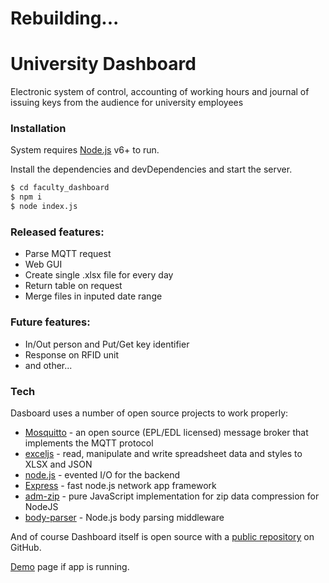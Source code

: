 # Rebuilding...

# University Dashboard
Electronic system of control, accounting of working hours and journal of issuing keys from the audience for university employees

### Installation

System requires [Node.js](https://nodejs.org/) v6+ to run.

Install the dependencies and devDependencies and start the server.

```sh
$ cd faculty_dashboard
$ npm i
$ node index.js
```

### Released features:

  - Parse MQTT request
  - Web GUI
  - Create single .xlsx file for every day
  - Return table on request
  - Merge files in inputed date range

### Future features:
  - In/Out person and Put/Get key identifier
  - Response on RFID unit
  - and other...

### Tech
Dasboard uses a number of open source projects to work properly:

* [Mosquitto](https://mosquitto.org/) - an open source (EPL/EDL licensed) message broker that implements the MQTT protocol
* [exceljs](https://www.npmjs.com/package/exceljs) - read, manipulate and write spreadsheet data and styles to XLSX and JSON
* [node.js](http://nodejs.org/) - evented I/O for the backend
* [Express](https://expressjs.com/) - fast node.js network app framework
* [adm-zip](https://www.npmjs.com/package/adm-zip) - pure JavaScript implementation for zip data compression for NodeJS
* [body-parser](https://www.npmjs.com/package/body-parser) - Node.js body parsing middleware

And of course Dashboard itself is open source with a [public repository](https://github.com/currentlib/faculty_dashboard)
 on GitHub.

[Demo](http://40.71.93.219/) page if app is running.
